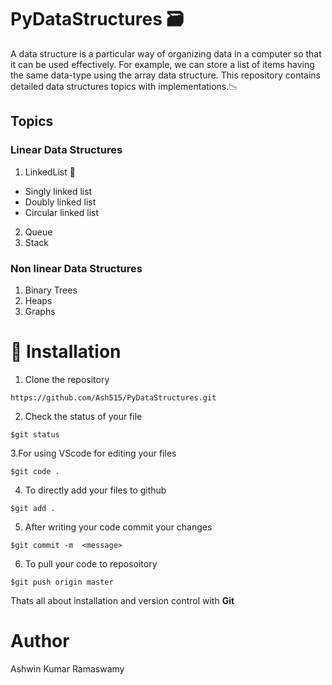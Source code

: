 # PyDataStructures 🗃
A data structure is a particular way of organizing data in a computer so that it can be used effectively. 
For example, we can store a list of items having the same data-type using the array data structure. This repository contains detailed data structures topics with implementations.📉

## Topics
### Linear Data Structures 
1) LinkedList 🔗
  - Singly linked list
  - Doubly linked list
  - Circular linked list
2) Queue
3) Stack

### Non linear Data Structures
1) Binary Trees
2) Heaps
3) Graphs

# 🚀&nbsp;Installation 
1. Clone the repository 
```
https://github.com/Ash515/PyDataStructures.git
```
2. Check the status of your file 
```
$git status
```

3.For using VScode for editing your files 
```
$git code .
```
4. To directly add your files to github
```
$git add .
```
5. After writing your code commit your changes 
```
$git commit -m  <message>
```
6. To pull your code to reposoitory
```
$git push origin master
```
Thats all about installation and version control with **Git**

# Author 
Ashwin Kumar Ramaswamy   
